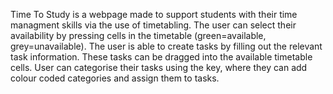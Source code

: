 Time To Study is a webpage made to support students with their time managment skills via the use of timetabling.
The user can select their availability by pressing cells in the timetable (green=available, grey=unavailable).
The user is able to create tasks by filling out the relevant task information. These tasks can be dragged into the available timetable cells.
User can categorise their tasks using the key, where they can add colour coded categories and assign them to tasks.
